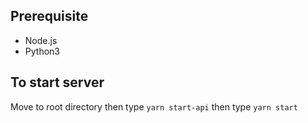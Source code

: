 ## Prerequisite
 - Node.js
 - Python3

## To start server
 Move to root directory then 
 type ```yarn start-api```
 then
 type ``yarn start``
  